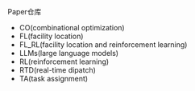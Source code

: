 Paper仓库

- CO(combinational optimization)
- FL(facility location)
- FL_RL(facility location and reinforcement learning)
- LLMs(large language models)
- RL(reinforcement learning)
- RTD(real-time dipatch)
- TA(task assignment)

